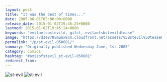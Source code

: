```yaml
---
layout: post
title: "It was the best of times..."
date: 2005-06-01T05:00:00+0000
release_date: 2015-01-02T19:45:24+0000
lastmod: 2015-01-02T19:45:24+0000
keywords: "evilaetsbstevild, gifst, evilaetsbstevildtease"
image: "https://d3e878vmunx8cm.cloudfront.net/assets/%5Bstevil%5Dtease6-01-05.gif"
permalink: "/p/st-evil-050601/"
summary: "Originally published Wednesday June, 1st 2005"
category: comics
hashtag: "#axisofstevil_st-evil-050601"
redirect_from:
---
```


![st-evil](https://d3e878vmunx8cm.cloudfront.net/assets/%5Bstevil%5Dtease6-01-05.gif)
![st-evil](https://d3e878vmunx8cm.cloudfront.net/assets/%5Bstevil%5D06-01-05.gif)
